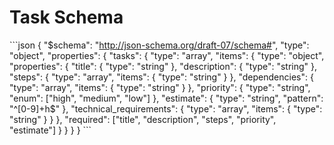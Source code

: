 # Task Schema

\`\`\`json
{
  "\$schema": "http://json-schema.org/draft-07/schema#",
  "type": "object",
  "properties": {
    "tasks": {
      "type": "array",
      "items": {
        "type": "object",
        "properties": {
          "title": { "type": "string" },
          "description": { "type": "string" },
          "steps": {
            "type": "array",
            "items": { "type": "string" }
          },
          "dependencies": {
            "type": "array",
            "items": { "type": "string" }
          },
          "priority": {
            "type": "string",
            "enum": ["high", "medium", "low"]
          },
          "estimate": {
            "type": "string",
            "pattern": "^[0-9]+h\$"
          },
          "technical_requirements": {
            "type": "array",
            "items": { "type": "string" }
          }
        },
        "required": ["title", "description", "steps", "priority", "estimate"]
      }
    }
  }
}
\`\`\` 